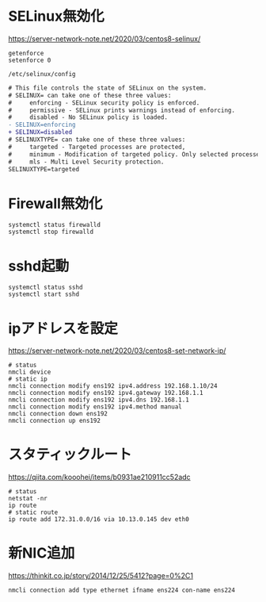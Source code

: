 # SELinux無効化
https://server-network-note.net/2020/03/centos8-selinux/

```
getenforce
setenforce 0
```

`/etc/selinux/config `  
```diff
# This file controls the state of SELinux on the system.
# SELINUX= can take one of these three values:
#     enforcing - SELinux security policy is enforced.
#     permissive - SELinux prints warnings instead of enforcing.
#     disabled - No SELinux policy is loaded.
- SELINUX=enforcing
+ SELINUX=disabled
# SELINUXTYPE= can take one of these three values:
#     targeted - Targeted processes are protected,
#     minimum - Modification of targeted policy. Only selected processes are protected.
#     mls - Multi Level Security protection.
SELINUXTYPE=targeted
```


# Firewall無効化

```
systemctl status firewalld
systemctl stop firewalld
```

# sshd起動

```
systemctl status sshd
systemctl start sshd
```

# ipアドレスを設定
https://server-network-note.net/2020/03/centos8-set-network-ip/

```
# status
nmcli device
# static ip
nmcli connection modify ens192 ipv4.address 192.168.1.10/24
nmcli connection modify ens192 ipv4.gateway 192.168.1.1
nmcli connection modify ens192 ipv4.dns 192.168.1.1
nmcli connection modify ens192 ipv4.method manual
nmcli connection down ens192
nmcli connection up ens192
```

# スタティックルート
https://qiita.com/kooohei/items/b0931ae210911cc52adc

```
# status
netstat -nr
ip route
# static route
ip route add 172.31.0.0/16 via 10.13.0.145 dev eth0
```

# 新NIC追加
https://thinkit.co.jp/story/2014/12/25/5412?page=0%2C1

```
nmcli connection add type ethernet ifname ens224 con-name ens224
```
